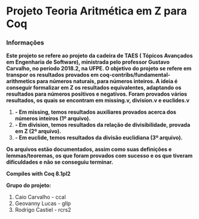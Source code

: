 # Projeto Teoria Aritmética em Z para Coq #

### Informações ###

**Este projeto se refere ao projeto da cadeira de TAES  ( Tópicos  Avançados  em  Engenharia de  Software),
  ministrada pelo professor Gustavo Carvalho, no período 2018.2, na UFPE. O objetivo do projeto se   refere
  em transpor os resultados provados em coq-contribs/fundamental-arithmetics para  números  naturais,  para
  números inteiros. A ideia é conseguir formalizar em Z os resultados equivalentes, adaptando os resultados
  para números positivos e negativos.
  Foram provados vários resultados, os quais se encontram em missing.v, division.v e euclides.v**

1. **- Em missing, temos resultados auxiliares provados acerca dos números inteiros (1º arquivo).**
2. **- Em division, temos resultados da relação de divisibilidade, provada em Z (2º arquivo).**
3. **- Em euclide, temos resultados da divisão euclidiana (3º arquivo).**

**Os arquivos estão documentados, assim como suas definições e lemmas/teoremas, os que foram  provados com
  sucesso e os que tiveram dificuldades e não se conseguiu terminar.**

**Compiles with Coq 8.1pl2**

**Grupo do projeto:**
1. Caio Carvalho - ccal
2. Geovanny Lucas - gllp
3. Rodrigo Castiel - rcrs2
